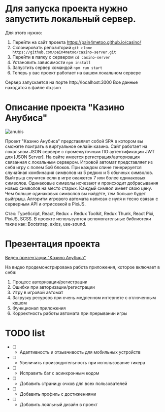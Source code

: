 # Для запуска проекта нужно запустить локальный сервер.

Для этого нужно:

1. Перейти на сайт проекта https://pain4metoo.github.io/casino/
2. Склонировать репозиторий `git clone https://github.com/pain4metoo/casino-server.git`
3. Перейти в папку с сервером `cd casino-server`
4. Установить зависимости `npm install`
5. Запустить сервер командой `npm run start`
6. Теперь у вас проект работает на вашем локальном сервере

Сервер запускается на порте http://localhost:3000
Все данные находятся в файле db.json

# Описание проекта "Казино Анубиса"

![anubis](https://i.ibb.co/8Mp2wFd/anubis-wallpaper-preview.jpg 'anubis')

Проект "Казино Анубиса" представляет собой SPA в котором вы сможете поиграть в виртуальное онлайн казино. Сайт работает на локальном JSON сервере с промежуточным ПО аутентификации JWT для [JSON Server].
На сайте имеется регистрация/авторизация связанная с локальным сервером. Игровой автомат представляет из себя игру с полем 5x6 блоков. При каждом спине генерируется случайная комбинация символов из 5 редких и 5 обычных символов. Выйгрыш случится если в игре окажется 7 или более одинаковых символов. Одинаковые символы исчезают и происходит добрасывания новых символов на место старых. Каждый символ имеет свою цену. Чем больше одинаковых символов вы найдёте, тем больше будет выйгрыш. Алгоритм игрового автомата написан с нуля и тесно связан с серверным API и отрисовкой в PixiJS.

Стэк: TypeScript, React, Redux + Redux Toolkit, Redux Thunk, React Pixi, PixiJS, SCSS.
В проекте используются вспомогательные библиотеки такие как: Bootstrap, axios, use-sound.

# Презентация проекта

[Видео презентации "Казино Анубиса"](https://youtu.be/z1vJjXQWHD8 'кликни меня')

На видео продемонстрирована работа приложения, которое включает в себя:

1. Процесс авторизации/регистрации
2. Ошибки при авторизации/регистрации
3. Игру в игровой автомат
4. Загрузку ресурсов при очень медленном интернете с отлюченным кешом
5. Функционал приложения
6. Корректность работы автомата при прерывании игры

# TODO list

- [ ] - Адаптивность и отзывчивость для мобильных устройств
- [ ] - Увеличить производительность при использование тикера
- [ ] - Исправить баг с асинхронным кодом
- [ ] - Добавить страницу очков для всех пользователей
- [ ] - Добавить профиль с достижениями
- [ ] - Добавить лояльный дизайн в проект
